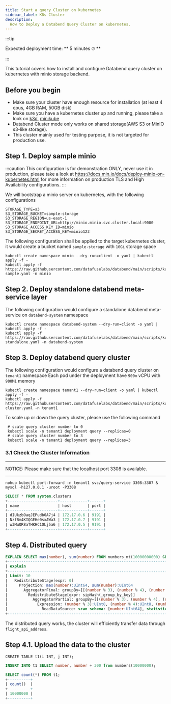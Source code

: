 ```yaml
---
title: Start a query Cluster on kubernetes
sidebar_label: K8s Cluster
description:
  How to Deploy a Databend Query Cluster on kubernetes.
---
```


:::tip

Expected deployment time: ** 5 minutes ⏱ **

:::

This tutorial covers how to install and configure Databend query cluster on kubernetes with minio storage backend.
## Before you begin

* Make sure your cluster have enough resource for installation (at least 4 cpus, 4GB RAM, 50GB disk)
* Make sure you have a kubernetes cluster up and running, please take a look on [k3d](https://k3d.io/v5.3.0/), [minikube](https://minikube.sigs.k8s.io/docs/start/)
* Databend Cluster mode only works on shared storage(AWS S3 or MinIO s3-like storage).
* This cluster mainly used for testing purpose, it is not targeted for production use.

## Step 1. Deploy sample minio

:::caution
This configuration is for demonstration ONLY, never use it in production, please take a look at
https://docs.min.io/docs/deploy-minio-on-kubernetes.html
for more information on production TLS and High Availability configurations.
:::

We will bootstrap a minio server on kubernetes, with the following configurations

```shell title="minio-server-config"
STORAGE_TYPE=s3
S3_STORAGE_BUCKET=sample-storage
S3_STORAGE_REGION=us-east-1
S3_STORAGE_ENDPOINT_URL=http://minio.minio.svc.cluster.local:9000
S3_STORAGE_ACCESS_KEY_ID=minio
S3_STORAGE_SECRET_ACCESS_KEY=minio123
```

The following configuration shall be applied to the target kubernetes cluster, it would create a bucket named `sample-storage` with `10Gi` storage space

```shell title="minio-server-deployment"
kubectl create namespace minio --dry-run=client -o yaml | kubectl apply -f -
kubectl apply -f https://raw.githubusercontent.com/datafuselabs/databend/main/scripts/kubernetes/minio-sample.yaml -n minio
```

## Step 2. Deploy standalone databend meta-service layer

The following configuration would configure a standalone databend meta-service on `databend-system` namespace

```shell title="databend-meta-service-deployment"
kubectl create namespace databend-system --dry-run=client -o yaml | kubectl apply -f -
kubectl apply -f https://raw.githubusercontent.com/datafuselabs/databend/main/scripts/kubernetes/meta-standalone.yaml -n databend-system
```
## Step 3. Deploy databend query cluster

The following configuration would configure a databend query cluster on `tenant1` namespace
Each pod under the deployment have `900m` vCPU with `900Mi` memory
```shell title="databend-query-service-deployment"
kubectl create namespace tenant1 --dry-run=client -o yaml | kubectl apply -f -
kubectl apply -f https://raw.githubusercontent.com/datafuselabs/databend/main/scripts/kubernetes/query-cluster.yaml -n tenant1
```

To scale up or down the query cluster, please use the following command
```shell
 # scale query cluster number to 0
 kubectl scale -n tenant1 deployment query --replicas=0
 # scale query cluster number to 3
 kubectl scale -n tenant1 deployment query --replicas=3
 ```

### 3.1 Check the Cluster Information
***
NOTICE: Please make sure that the localhost port 3308 is available.
***
```shell
nohup kubectl port-forward -n tenant1 svc/query-service 3308:3307 &
mysql -h127.0.0.1 -uroot -P3308
```

```sql
SELECT * FROM system.clusters
+----------------------+------------+------+
| name                 | host       | port |
+----------------------+------------+------+
| dIUkzbOaqJEPudb0A7j4 | 172.17.0.6 | 9191 |
| NzfBm4KIQGEHe0sxAWa3 | 172.17.0.7 | 9191 |
| w3MuQR8aTHKHC1OLj5a6 | 172.17.0.5 | 9191 |
+----------------------+------------+------+
```

## Step 4. Distributed query

```sql
EXPLAIN SELECT max(number), sum(number) FROM numbers_mt(10000000000) GROUP BY number % 3, number % 4, number % 5 LIMIT 10;
+-------------------------------------------------------------------------------------------------------------------------------------------------------------------------------------------------------------------+
| explain                                                                                                                                                                                                           |
+-------------------------------------------------------------------------------------------------------------------------------------------------------------------------------------------------------------------+
| Limit: 10                                                                                                                                                                                                         |
|   RedistributeStage[expr: 0]                                                                                                                                                                                      |
|     Projection: max(number):UInt64, sum(number):UInt64                                                                                                                                                            |
|       AggregatorFinal: groupBy=[[(number % 3), (number % 4), (number % 5)]], aggr=[[max(number), sum(number)]]                                                                                                    |
|         RedistributeStage[expr: sipHash(_group_by_key)]                                                                                                                                                           |
|           AggregatorPartial: groupBy=[[(number % 3), (number % 4), (number % 5)]], aggr=[[max(number), sum(number)]]                                                                                              |
|             Expression: (number % 3):UInt8, (number % 4):UInt8, (number % 5):UInt8, number:UInt64 (Before GroupBy)                                                                                                |
|               ReadDataSource: scan schema: [number:UInt64], statistics: [read_rows: 10000000000, read_bytes: 80000000000, partitions_scanned: 1000001, partitions_total: 1000001], push_downs: [projections: [0]] |
+-------------------------------------------------------------------------------------------------------------------------------------------------------------------------------------------------------------------+
```

The distributed query works, the cluster will efficiently transfer data through `flight_api_address`.

## Step 4.1. Upload the data to the cluster
```shell
CREATE TABLE t1(i INT, j INT);
```

```sql
INSERT INTO t1 SELECT number, number + 300 from numbers(10000000);
```
```sql
SELECT count(*) FROM t1;
+----------+
| count()  |
+----------+
| 10000000 |
+----------+
```
